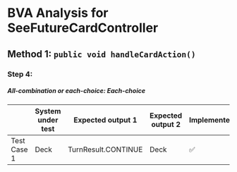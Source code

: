 # BVA Analysis for SeeFutureCardController

## Method 1: ```public void handleCardAction()```
### Step 4:
##### All-combination or each-choice: Each-choice

|             | System under test | Expected output 1   | Expected output 2 | Implemented?       |
|-------------|-------------------|---------------------|-------------------|--------------------|
| Test Case 1 | Deck              | TurnResult.CONTINUE | Deck              | :white_check_mark: |



